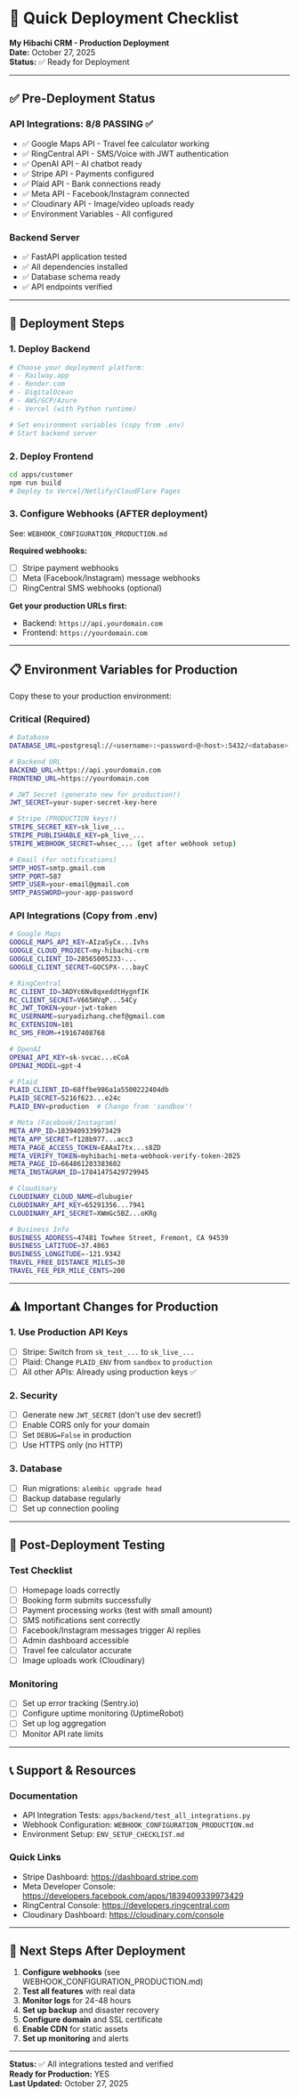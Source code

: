 # 🚀 Quick Deployment Checklist

**My Hibachi CRM - Production Deployment**  
**Date:** October 27, 2025  
**Status:** ✅ Ready for Deployment

---

## ✅ Pre-Deployment Status

### API Integrations: 8/8 PASSING ✅
- ✅ Google Maps API - Travel fee calculator working
- ✅ RingCentral API - SMS/Voice with JWT authentication
- ✅ OpenAI API - AI chatbot ready
- ✅ Stripe API - Payments configured
- ✅ Plaid API - Bank connections ready
- ✅ Meta API - Facebook/Instagram connected
- ✅ Cloudinary API - Image/video uploads ready
- ✅ Environment Variables - All configured

### Backend Server
- ✅ FastAPI application tested
- ✅ All dependencies installed
- ✅ Database schema ready
- ✅ API endpoints verified

---

## 🔧 Deployment Steps

### 1. Deploy Backend
```bash
# Choose your deployment platform:
# - Railway.app
# - Render.com  
# - DigitalOcean
# - AWS/GCP/Azure
# - Vercel (with Python runtime)

# Set environment variables (copy from .env)
# Start backend server
```

### 2. Deploy Frontend
```bash
cd apps/customer
npm run build
# Deploy to Vercel/Netlify/CloudFlare Pages
```

### 3. Configure Webhooks (AFTER deployment)
See: `WEBHOOK_CONFIGURATION_PRODUCTION.md`

**Required webhooks:**
- [ ] Stripe payment webhooks
- [ ] Meta (Facebook/Instagram) message webhooks  
- [ ] RingCentral SMS webhooks (optional)

**Get your production URLs first:**
- Backend: `https://api.yourdomain.com`
- Frontend: `https://yourdomain.com`

---

## 📋 Environment Variables for Production

Copy these to your production environment:

### Critical (Required)
```bash
# Database
DATABASE_URL=postgresql://<username>:<password>@<host>:5432/<database>

# Backend URL
BACKEND_URL=https://api.yourdomain.com
FRONTEND_URL=https://yourdomain.com

# JWT Secret (generate new for production!)
JWT_SECRET=your-super-secret-key-here

# Stripe (PRODUCTION keys!)
STRIPE_SECRET_KEY=sk_live_...
STRIPE_PUBLISHABLE_KEY=pk_live_...
STRIPE_WEBHOOK_SECRET=whsec_... (get after webhook setup)

# Email (for notifications)
SMTP_HOST=smtp.gmail.com
SMTP_PORT=587
SMTP_USER=your-email@gmail.com
SMTP_PASSWORD=your-app-password
```

### API Integrations (Copy from .env)
```bash
# Google Maps
GOOGLE_MAPS_API_KEY=AIzaSyCx...Ivhs
GOOGLE_CLOUD_PROJECT=my-hibachi-crm
GOOGLE_CLIENT_ID=28565005233-...
GOOGLE_CLIENT_SECRET=GOCSPX-...bayC

# RingCentral
RC_CLIENT_ID=3ADYc6Nv8qxeddtHygnfIK
RC_CLIENT_SECRET=V665HVqP...54Cy
RC_JWT_TOKEN=your-jwt-token
RC_USERNAME=suryadizhang.chef@gmail.com
RC_EXTENSION=101
RC_SMS_FROM=+19167408768

# OpenAI
OPENAI_API_KEY=sk-svcac...eCoA
OPENAI_MODEL=gpt-4

# Plaid
PLAID_CLIENT_ID=68ffbe986a1a5500222404db
PLAID_SECRET=5216f623...e24c
PLAID_ENV=production  # Change from 'sandbox'!

# Meta (Facebook/Instagram)
META_APP_ID=1839409339973429
META_APP_SECRET=f128b977...acc3
META_PAGE_ACCESS_TOKEN=EAAaI7tx...s8ZD
META_VERIFY_TOKEN=myhibachi-meta-webhook-verify-token-2025
META_PAGE_ID=664861203383602
META_INSTAGRAM_ID=17841475429729945

# Cloudinary
CLOUDINARY_CLOUD_NAME=dlubugier
CLOUDINARY_API_KEY=65291356...7941
CLOUDINARY_API_SECRET=XWmGc5BZ...oKRg

# Business Info
BUSINESS_ADDRESS=47481 Towhee Street, Fremont, CA 94539
BUSINESS_LATITUDE=37.4863
BUSINESS_LONGITUDE=-121.9342
TRAVEL_FREE_DISTANCE_MILES=30
TRAVEL_FEE_PER_MILE_CENTS=200
```

---

## ⚠️ Important Changes for Production

### 1. Use Production API Keys
- [ ] Stripe: Switch from `sk_test_...` to `sk_live_...`
- [ ] Plaid: Change `PLAID_ENV` from `sandbox` to `production`
- [ ] All other APIs: Already using production keys ✅

### 2. Security
- [ ] Generate new `JWT_SECRET` (don't use dev secret!)
- [ ] Enable CORS only for your domain
- [ ] Set `DEBUG=False` in production
- [ ] Use HTTPS only (no HTTP)

### 3. Database
- [ ] Run migrations: `alembic upgrade head`
- [ ] Backup database regularly
- [ ] Set up connection pooling

---

## 🧪 Post-Deployment Testing

### Test Checklist
- [ ] Homepage loads correctly
- [ ] Booking form submits successfully
- [ ] Payment processing works (test with small amount)
- [ ] SMS notifications sent correctly
- [ ] Facebook/Instagram messages trigger AI replies
- [ ] Admin dashboard accessible
- [ ] Travel fee calculator accurate
- [ ] Image uploads work (Cloudinary)

### Monitoring
- [ ] Set up error tracking (Sentry.io)
- [ ] Configure uptime monitoring (UptimeRobot)
- [ ] Set up log aggregation
- [ ] Monitor API rate limits

---

## 📞 Support & Resources

### Documentation
- API Integration Tests: `apps/backend/test_all_integrations.py`
- Webhook Configuration: `WEBHOOK_CONFIGURATION_PRODUCTION.md`
- Environment Setup: `ENV_SETUP_CHECKLIST.md`

### Quick Links
- Stripe Dashboard: https://dashboard.stripe.com
- Meta Developer Console: https://developers.facebook.com/apps/1839409339973429
- RingCentral Console: https://developers.ringcentral.com
- Cloudinary Dashboard: https://cloudinary.com/console

---

## 🎯 Next Steps After Deployment

1. **Configure webhooks** (see WEBHOOK_CONFIGURATION_PRODUCTION.md)
2. **Test all features** with real data
3. **Monitor logs** for 24-48 hours
4. **Set up backup** and disaster recovery
5. **Configure domain** and SSL certificate
6. **Enable CDN** for static assets
7. **Set up monitoring** and alerts

---

**Status:** ✅ All integrations tested and verified  
**Ready for Production:** YES  
**Last Updated:** October 27, 2025
